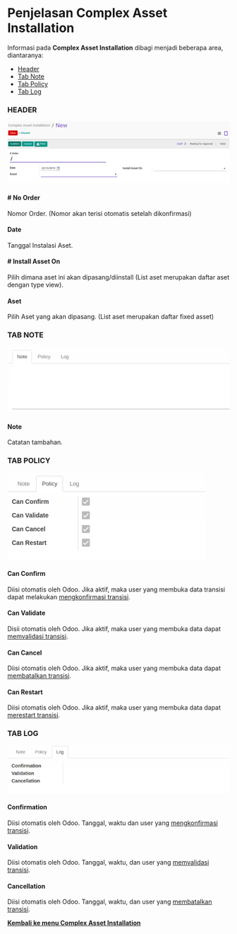 # Penjelasan Complex Asset Installation

Informasi pada **Complex Asset Installation** dibagi menjadi beberapa area, diantaranya:
* [Header](#bagian-header)
* [Tab Note](#tab-note)
* [Tab Policy](#tab-policy)
* [Tab Log](#tab-log)

### <a name="bagian-header">HEADER</a>

![](../../img/complex-asset-installation/header.png)

#### <a name="field-order"># No Order</a>

Nomor Order.
(Nomor akan terisi otomatis setelah dikonfirmasi)

#### <a name="field-date">Date</a>

Tanggal Instalasi Aset.

#### <a name="field-install-asset-on"># Install Asset On</a>

Pilih dimana aset ini akan dipasang/diinstall
(List aset merupakan daftar aset dengan type view).

#### <a name="field-aset">Aset</a>

Pilih Aset yang akan dipasang.
(List aset merupakan daftar fixed asset)

### <a name="tab-note">TAB NOTE</a>

![](../../img/complex-asset-installation/tab-note.png)

#### <a name="field-note">Note</a>

Catatan tambahan.

### <a name="tab-policy">TAB POLICY</a>

![](../../img/complex-asset-installation/tab-policy.png)

#### <a name="field-change-can-confirm">Can Confirm</a>

Diisi otomatis oleh Odoo. Jika aktif, maka user yang membuka data transisi dapat melakukan [mengkonfirmasi transisi](./mengkonfirmasi.md).

#### <a name="field-change-can-validate">Can Validate</a>

Disii otomatis oleh Odoo. Jika aktif, maka user yang membuka data dapat [memvalidasi transisi](./memvalidasi.md).

#### <a name="field-change-can-cancel">Can Cancel</a>

Diisi otomatis oleh Odoo. Jika aktif, maka user yang membuka data dapat [membatalkan transisi](./membatalkan.md).

#### <a name="field-change-can-restart">Can Restart</a>

Diisi otomatis oleh Odoo. Jika aktif, maka user yang membuka data dapat [merestart transisi](./merestart.md).

### <a name="tab-log">TAB LOG</a>

![](../../img/complex-asset-installation/tab-log.png)

#### <a name="field-log-confirmation">Confirmation</a>

Diisi otomatis oleh Odoo. Tanggal, waktu dan user yang [mengkonfirmasi transisi](./mengkonfirmasi.md).

#### <a name="field-log-validation">Validation</a>

Diisi otomatis oleh Odoo. Tanggal, waktu, dan user yang [memvalidasi transisi](./memvalidasi.md).

#### <a name="field-log-cancellation">Cancellation</a>

Diisi otomatis oleh Odoo. Tanggal, waktu, dan user yang [membatalkan transisi](./membatalkan.md).


[**Kembali ke menu Complex Asset Installation**](./../complex-asset-installation.md)
